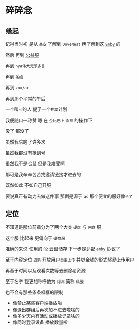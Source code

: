# 碎碎念

## 缘起

记得当时初 是从 `基安` 了解到 `DoveNest` 再了解到这 [`Emby`](https://github.com/MediaBrowser/Emby.Releases/releases) 的

然后 再到 [公益服](https://wiki.freeembyguide.eu.org/)

再到 `nya伟大无须多言`

再到 `茶姐`

再到 `zox/ac`

再到那个平常的午后

一个叫`七`的人 提了一个`共享`计划

我便随口一称赞 嗯 在 `歪比巴卜` `杀神` 的操作下

没了 都没了

虽然我陪跑了许多次

虽然我都没有抢到号

虽然我不是仓鼠 但是我难受啊

那可是我辛辛苦苦找邀请链接才进去的

既然如此 不如自己开服

要说真正有动力去做这件事 那倒是源于 `ac` 那个便宜的服好像`卡了`

## 定位

不知道是那位前辈分为了两个大类 `硬盘` 与 `网盘` 服

这个服 比起来 更偏向于 `硬盘服`

准确的来说 使用的 `R2` 云盘储存 下一步是适配 `emby` 协议了

至于内容定位 `追新` 开放用户`自主上传` 并以金钱的形式奖励上传用户

再基于时间以及观看次数等去删除老资源

至于名字 我更想称呼他为 `绿洲` 简称 `绿服`

也不会有那些条条框框的限制

- 像禁止某些客户端播放啦
- 像退出群组后再次加不进去啦啥的
- 像多少天内有活动或播放记录啥的
- 像同时登录设备 播放数量啦
